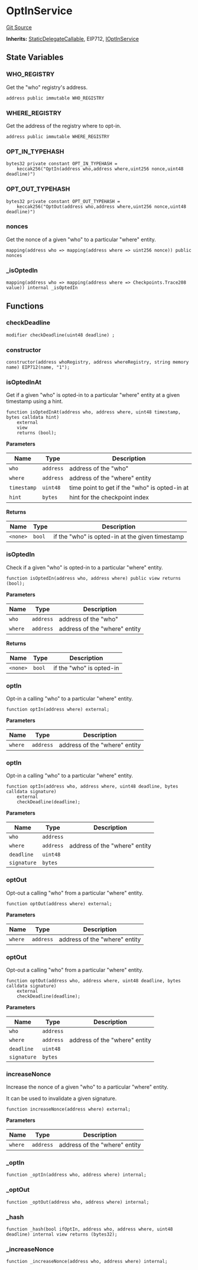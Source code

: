 # OptInService
[Git Source](https://github.com/symbioticfi/core/blob/45a7dbdd18fc5ac73ecf7310fc6816999bb8eef3/src/contracts/service/OptInService.sol)

**Inherits:**
[StaticDelegateCallable](/Users/andreikorokhov/symbiotic/core/docs/autogen/src/src/contracts/common/StaticDelegateCallable.sol/abstract.StaticDelegateCallable.md), EIP712, [IOptInService](/Users/andreikorokhov/symbiotic/core/docs/autogen/src/src/interfaces/service/IOptInService.sol/interface.IOptInService.md)


## State Variables
### WHO_REGISTRY
Get the "who" registry's address.


```solidity
address public immutable WHO_REGISTRY
```


### WHERE_REGISTRY
Get the address of the registry where to opt-in.


```solidity
address public immutable WHERE_REGISTRY
```


### OPT_IN_TYPEHASH

```solidity
bytes32 private constant OPT_IN_TYPEHASH =
    keccak256("OptIn(address who,address where,uint256 nonce,uint48 deadline)")
```


### OPT_OUT_TYPEHASH

```solidity
bytes32 private constant OPT_OUT_TYPEHASH =
    keccak256("OptOut(address who,address where,uint256 nonce,uint48 deadline)")
```


### nonces
Get the nonce of a given "who" to a particular "where" entity.


```solidity
mapping(address who => mapping(address where => uint256 nonce)) public nonces
```


### _isOptedIn

```solidity
mapping(address who => mapping(address where => Checkpoints.Trace208 value)) internal _isOptedIn
```


## Functions
### checkDeadline


```solidity
modifier checkDeadline(uint48 deadline) ;
```

### constructor


```solidity
constructor(address whoRegistry, address whereRegistry, string memory name) EIP712(name, "1");
```

### isOptedInAt

Get if a given "who" is opted-in to a particular "where" entity at a given timestamp using a hint.


```solidity
function isOptedInAt(address who, address where, uint48 timestamp, bytes calldata hint)
    external
    view
    returns (bool);
```
**Parameters**

|Name|Type|Description|
|----|----|-----------|
|`who`|`address`|address of the "who"|
|`where`|`address`|address of the "where" entity|
|`timestamp`|`uint48`|time point to get if the "who" is opted-in at|
|`hint`|`bytes`|hint for the checkpoint index|

**Returns**

|Name|Type|Description|
|----|----|-----------|
|`<none>`|`bool`|if the "who" is opted-in at the given timestamp|


### isOptedIn

Check if a given "who" is opted-in to a particular "where" entity.


```solidity
function isOptedIn(address who, address where) public view returns (bool);
```
**Parameters**

|Name|Type|Description|
|----|----|-----------|
|`who`|`address`|address of the "who"|
|`where`|`address`|address of the "where" entity|

**Returns**

|Name|Type|Description|
|----|----|-----------|
|`<none>`|`bool`|if the "who" is opted-in|


### optIn

Opt-in a calling "who" to a particular "where" entity.


```solidity
function optIn(address where) external;
```
**Parameters**

|Name|Type|Description|
|----|----|-----------|
|`where`|`address`|address of the "where" entity|


### optIn

Opt-in a calling "who" to a particular "where" entity.


```solidity
function optIn(address who, address where, uint48 deadline, bytes calldata signature)
    external
    checkDeadline(deadline);
```
**Parameters**

|Name|Type|Description|
|----|----|-----------|
|`who`|`address`||
|`where`|`address`|address of the "where" entity|
|`deadline`|`uint48`||
|`signature`|`bytes`||


### optOut

Opt-out a calling "who" from a particular "where" entity.


```solidity
function optOut(address where) external;
```
**Parameters**

|Name|Type|Description|
|----|----|-----------|
|`where`|`address`|address of the "where" entity|


### optOut

Opt-out a calling "who" from a particular "where" entity.


```solidity
function optOut(address who, address where, uint48 deadline, bytes calldata signature)
    external
    checkDeadline(deadline);
```
**Parameters**

|Name|Type|Description|
|----|----|-----------|
|`who`|`address`||
|`where`|`address`|address of the "where" entity|
|`deadline`|`uint48`||
|`signature`|`bytes`||


### increaseNonce

Increase the nonce of a given "who" to a particular "where" entity.

It can be used to invalidate a given signature.


```solidity
function increaseNonce(address where) external;
```
**Parameters**

|Name|Type|Description|
|----|----|-----------|
|`where`|`address`|address of the "where" entity|


### _optIn


```solidity
function _optIn(address who, address where) internal;
```

### _optOut


```solidity
function _optOut(address who, address where) internal;
```

### _hash


```solidity
function _hash(bool ifOptIn, address who, address where, uint48 deadline) internal view returns (bytes32);
```

### _increaseNonce


```solidity
function _increaseNonce(address who, address where) internal;
```

